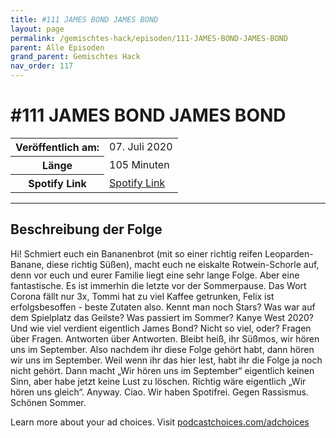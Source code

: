 ```yaml
---
title: #111 JAMES BOND JAMES BOND
layout: page
permalink: /gemischtes-hack/episoden/111-JAMES-BOND-JAMES-BOND
parent: Alle Episoden
grand_parent: Gemischtes Hack
nav_order: 117
---
```


# #111 JAMES BOND JAMES BOND
<table class="resp-table dcf-table dcf-table-responsive dcf-table-bordered dcf-table-striped dcf-w-100%">
                    <tbody>
                        <tr>
                            <th scope="row">Veröffentlich am:</th>
                            <td data-label="Veröffentlich am:">07. Juli 2020</td>
                        </tr>
                        <tr>
                            <th scope="row">Länge </th>
                            <td data-label="Länge ">105 Minuten</td>
                        </tr><tr>
                                <th scope="row">Spotify Link</th>
                                <td data-label="Spotify Link"><a href="https://open.spotify.com/episode/7mEpfj8X01qJ6DBlQy22nk">Spotify Link</a></td>
                            </tr></tbody>
                </table>

***

## Beschreibung der Folge

<div>
<p>Hi! Schmiert euch ein Bananenbrot (mit so einer richtig reifen Leoparden-Banane, diese richtig Süßen), macht euch ne eiskalte Rotwein-Schorle auf, denn vor euch und eurer Familie liegt eine sehr lange Folge. Aber eine fantastische. Es ist immerhin die letzte vor der Sommerpause. Das Wort Corona fällt nur 3x, Tommi hat zu viel Kaffee getrunken, Felix ist erfolgsbesoffen - beste Zutaten also. Kennt man noch Stars? Was war auf dem Spielplatz das Geilste? Was passiert im Sommer? Kanye West 2020? Und wie viel verdient eigentlich James Bond? Nicht so viel, oder? Fragen über Fragen. Antworten über Antworten. Bleibt heiß, ihr Süßmos, wir hören uns im September. Also nachdem ihr diese Folge gehört habt, dann hören wir uns im September. Weil wenn ihr das hier lest, habt ihr die Folge ja noch nicht gehört. Dann macht „Wir hören uns im September“ eigentlich keinen Sinn, aber habe jetzt keine Lust zu löschen. Richtig wäre eigentlich „Wir hören uns gleich“. Anyway. Ciao. Wir haben Spotifrei. Gegen Rassismus. Schönen Sommer.</p><p> </p><p>Learn more about your ad choices. Visit <a href="https://podcastchoices.com/adchoices">podcastchoices.com/adchoices</a></p>  
</div>

